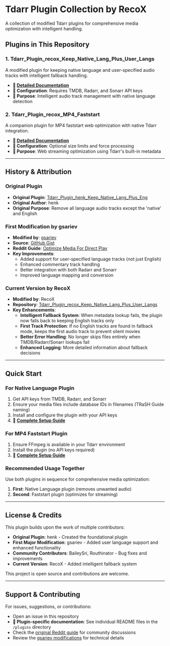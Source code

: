 # Tdarr Plugin Collection by RecoX

A collection of modified Tdarr plugins for comprehensive media optimization with intelligent handling.

## Plugins in This Repository

### 1. Tdarr_Plugin_recox_Keep_Native_Lang_Plus_User_Langs
A modified plugin for keeping native language and user-specified audio tracks with intelligent fallback handling.
- **📖 [Detailed Documentation](native_lang/README_Native_Lang.md)**
- **🔧 Configuration**: Requires TMDB, Radarr, and Sonarr API keys
- **🎯 Purpose**: Intelligent audio track management with native language detection

### 2. Tdarr_Plugin_recox_MP4_Faststart  
A companion plugin for MP4 faststart web optimization with native Tdarr integration.
- **📖 [Detailed Documentation](faststart/README_Faststart.md)**
- **🔧 Configuration**: Optional size limits and force processing
- **🎯 Purpose**: Web streaming optimization using Tdarr's built-in metadata

---

## History & Attribution

### Original Plugin
- **Original Plugin**: [Tdarr_Plugin_henk_Keep_Native_Lang_Plus_Eng](https://docs.tdarr.io/docs/plugins/classic-plugins/index/Tdarr_Plugin_henk_Keep_Native_Lang_Plus_Eng)
- **Original Author**: henk
- **Original Purpose**: Remove all language audio tracks except the 'native' and English

### First Modification by gsariev
- **Modified by**: [gsariev](https://gist.github.com/gssariev)
- **Source**: [GitHub Gist](https://gist.github.com/gssariev/6a89f81e2cc36c35f002e064261118cc)
- **Reddit Guide**: [Optimize Media For Direct Play](https://www.reddit.com/r/Tdarr/comments/1cba135/guideplex_optimize_media_for_direct_play_by/)
- **Key Improvements**:
  - Added support for user-specified language tracks (not just English)
  - Enhanced commentary track handling
  - Better integration with both Radarr and Sonarr
  - Improved language mapping and conversion

### Current Version by RecoX
- **Modified by**: RecoX
- **Repository**: [Tdarr_Plugin_recox_Keep_Native_Lang_Plus_User_Langs](https://github.com/RecoX/Tdarr_Plugin_recox_Keep_Native_Lang_Plus_User_Langs)
- **Key Enhancements**:
  - **Intelligent Fallback System**: When metadata lookup fails, the plugin now falls back to keeping English tracks only
  - **First Track Protection**: If no English tracks are found in fallback mode, keeps the first audio track to prevent silent movies
  - **Better Error Handling**: No longer skips files entirely when TMDB/Radarr/Sonarr lookups fail
  - **Enhanced Logging**: More detailed information about fallback decisions

---

## Quick Start

### For Native Language Plugin
1. Get API keys from TMDB, Radarr, and Sonarr
2. Ensure your media files include database IDs in filenames (TRaSH Guide naming)
3. Install and configure the plugin with your API keys
4. **📖 [Complete Setup Guide](native_lang/README_Native_Lang.md)**

### For MP4 Faststart Plugin
1. Ensure FFmpeg is available in your Tdarr environment
2. Install the plugin (no API keys required)
3. **📖 [Complete Setup Guide](faststart/README_Faststart.md)**

### Recommended Usage Together
Use both plugins in sequence for comprehensive media optimization:
1. **First**: Native Language plugin (removes unwanted audio)
2. **Second**: Faststart plugin (optimizes for streaming)

---

## License & Credits

This plugin builds upon the work of multiple contributors:

- **Original Plugin**: henk - Created the foundational plugin
- **First Major Modification**: gsariev - Added user language support and enhanced functionality
- **Community Contributors**: BaileySri, Routhinator - Bug fixes and improvements
- **Current Version**: RecoX - Added intelligent fallback system

This project is open source and contributions are welcome.

---

## Support & Contributing

For issues, suggestions, or contributions:
- Open an issue in this repository
- **📖 Plugin-specific documentation**: See individual README files in the `/plugins` directory
- Check the [original Reddit guide](https://www.reddit.com/r/Tdarr/comments/1cba135/guideplex_optimize_media_for_direct_play_by/) for community discussions
- Review the [gsariev modifications](https://gist.github.com/gssariev/6a89f81e2cc36c35f002e064261118cc) for technical details
